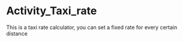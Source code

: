 # Activity_Taxi_rate
 This is a taxi rate calculator, you can set a fixed rate for every certain distance
